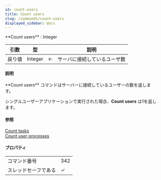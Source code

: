 ```yaml
---
id: count-users
title: Count users
slug: /commands/count-users
displayed_sidebar: docs
---
```


<!--REF #_command_.Count users.Syntax-->**Count users**  : Integer<!-- END REF-->
<!--REF #_command_.Count users.Params-->
| 引数 | 型 |  | 説明 |
| --- | --- | --- | --- |
| 戻り値 | Integer | &#8592; | サーバに接続しているユーザ数 |

<!-- END REF-->

#### 説明 

<!--REF #_command_.Count users.Summary-->**Count users** コマンドはサーバーに接続しているユーザーの数を返します。<!-- END REF-->

シングルユーザーアプリケーションで実行された場合、**Count users** は1を返します。

#### 参照 

[Count tasks](count-tasks.md)  
[Count user processes](count-user-processes.md)  

#### プロパティ

|  |  |
| --- | --- |
| コマンド番号 | 342 |
| スレッドセーフである | &check; |


